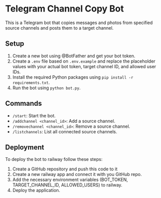 # Telegram Channel Copy Bot

This is a Telegram bot that copies messages and photos from specified source channels and posts them to a target channel.

## Setup

1.  Create a new bot using @BotFather and get your bot token.
2.  Create a `.env` file based on `.env.example` and replace the placeholder values with your actual bot token, target channel ID, and allowed user IDs.
3.  Install the required Python packages using `pip install -r requirements.txt`.
4.  Run the bot using `python bot.py`.

## Commands

-   `/start`: Start the bot.
-   `/addchannel <channel_id>`: Add a source channel.
-   `/removechannel <channel_id>`: Remove a source channel.
-   `/listchannels`: List all connected source channels.

## Deployment
To deploy the bot to railway follow these steps:
1. Create a GitHub repository and push this code to it
2. Create a new railway app and connect it with you GitHub repo.
3. Add the necessary environment variables (BOT_TOKEN, TARGET_CHANNEL_ID, ALLOWED_USERS) to railway.
4. Deploy the application.
